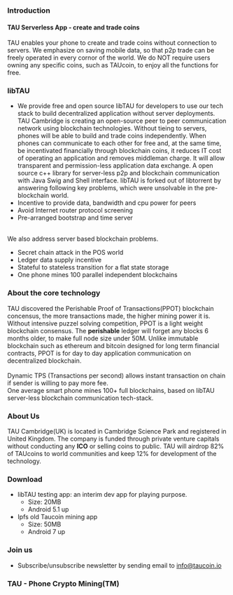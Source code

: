 ### Introduction
#### TAU Serverless App - create and trade coins
TAU enables your phone to create and trade coins without connection to servers. We emphasize on saving mobile data, so that p2p trade can be freely operated in every cornor of the world. We do NOT require users owning any specific coins, such as TAUcoin, to enjoy all the functions for free. 

### libTAU

* We provide free and open source libTAU for developers to use our tech stack to build decentralized application without server deployments. 
TAU Cambridge is creating an open-source peer to peer communication network using blockchain technologies. Without tieing to servers, phones will be able to build and trade coins independently.
When phones can communicate to each other for free and, at the same time, be incentivated financially through blockchain coins, it reduces IT cost of operating an application and removes middleman charge. It will allow transparent and permission-less application data exchange.
A open source c++ library for server-less p2p and blockchain communication with Java Swig and Shell interface. libTAU is forked out of libtorrent by answering following key problems, which were unsolvable in the pre-blockchain world. 
* Incentive to provide data, bandwidth and cpu power for peers
* Avoid Internet router protocol screening
* Pre-arranged bootstrap and time server 
<br> <br>

We also address server based blockchain problems. 
* Secret chain attack in the POS world
* Ledger data supply incentive
* Stateful to stateless transition for a flat state storage
* One phone mines 100 parallel independent blockchains

### About the core technology
TAU discovered the Perishable Proof of Transactions(PPOT) blockchain concensus, the more transactions made, the higher mining power it is. Without intensive puzzel solving competition, PPOT is a light weight blockchain consensus. The **perishable** ledger will forget any blocks 6 months older, to make full node size under 50M. Unlike immutable blockchain such as ethereum and bitcoin designed for long term financial contracts, PPOT is for day to day application communication on decentralized blockchain. <br><br> Dynamic TPS (Transactions per second) allows instant transaction on chain if sender is willing to pay more fee. <br> 
One average smart phone mines 100+ full blockchains, based on libTAU server-less blockchain communication tech-stack. 

### About Us
TAU Cambridge(UK) is located in Cambridge Science Park and registered in United Kingdom. The company is funded through private venture capitals without conducting any **ICO** or selling coins to public. TAU will airdrop 82% of TAUcoins to world communities and keep 12% for development of the technology.

### Download
* libTAU testing app: an interim dev app for playing purpose. 
  * Size: 20MB
  * Android 5.1 up
* Ipfs old Taucoin mining app
  * Size: 50MB
  * Android 7 up

### Join us
* Subscribe/unsubscribe newsletter by sending email to info@taucoin.io

### TAU - Phone Crypto Mining(TM)

